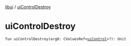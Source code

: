 [libui](README.md) / [uiControlDestroy](ui-control-destroy.md)

# uiControlDestroy

`fun uiControlDestroy(arg0: CValuesRef<`[`uiControl`](ui-control/README.md)`>?): Unit`
